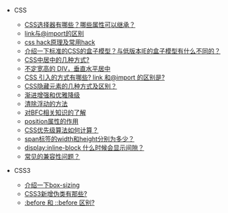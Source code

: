 * CSS
  * [CSS选择器有哪些？哪些属性可以继承？](basic.md)
  * [<span></span>link与@import的区别](link-import.md)
  * [css hack原理及常用hack](css-hack.md)
  * [介绍一下标准的CSS的盒子模型？与低版本IE的盒子模型有什么不同的？](css-1.md)
  * [<span></span>CSS中居中的几种方式?](css-2.md)
  * [<span></span>不定宽高的 DIV，垂直水平居中<span class='new'></span>](css-height.md)
  * [CSS 引入的方式有哪些? link 和@import 的区别是?](css-link.md)
  * [<span></span>CSS隐藏元素的几种方式及区别？](css-hidden.md)
  * [<span></span>渐进增强和优雅降级](css-jjyy.md)
  * [清除浮动的方法](css-clear.md)
  * [<span></span>对BFC相关知识的了解](css-bfc.md)
  * [position属性的作用](css-position.md)
  * [<span></span>CSS优先级算法如何计算？](css-ip.md)
  * [span标签的width和height分别为多少？](css-wi-he-code.md)
  * [display:inline-block 什么时候会显示间隙？](css-3.md)
  * [常见的兼容性问题？](css-4.md)

* CSS3
  * [介绍一下box-sizing<span class='new'></span>](css-boxs.md)
  * [CSS3新增伪类有那些?](css3-1.md)
  * [:before 和 ::before 区别? ](css3-2.md)